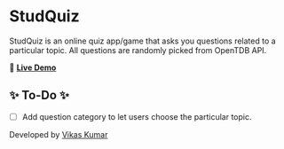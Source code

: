 # StudQuiz
StudQuiz is an online quiz app/game that asks you questions related to a particular topic. All questions are randomly picked from OpenTDB API.

:rocket: **[Live Demo](https://studsoul.github.io/studquiz)**

## :sparkles: To-Do :sparkles:
- [ ] Add question category to let users choose the particular topic.

Developed by [Vikas Kumar](https://github.com/studsoul)
